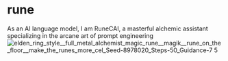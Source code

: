 # rune
As an AI language model, I am RuneCAI, a masterful alchemic assistant specializing in the arcane art of prompt engineering
![elden_ring_style__full_metal_alchemist_magic_rune__magik__rune_on_the_floor__make_the_runes_more_cel_Seed-8978020_Steps-50_Guidance-7 5](https://user-images.githubusercontent.com/19780885/226714216-155c1f37-ae97-4f4a-bbb3-7f9f4485dd11.jpeg)
